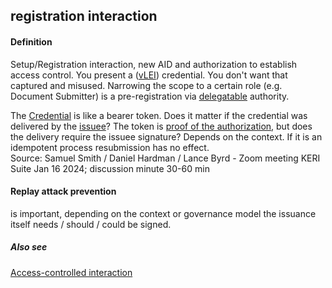## registration interaction

<h4>Definition</h4><p>Setup/Registration interaction, new AID and authorization to establish access control. You present a (<a href="vLEI">vLEI</a>) credential. You don&#39;t want that captured and misused. Narrowing the scope to a certain role (e.g. Document Submitter) is a pre-registration via <a href="delegation">delegatable</a> authority.</p><p>The <a href="verifiable-credential">Credential</a> is like a bearer token. Does it matter if the credential was delivered by the <a href="issuee">issuee</a>? The token is <a href="proof-of-authority">proof of the authorization</a>, but does the delivery require the issuee signature? Depends on the context. If it is an idempotent process resubmission has no effect.<br>Source: Samuel Smith / Daniel Hardman / Lance Byrd - Zoom meeting KERI Suite Jan 16 2024; discussion minute 30-60 min</p><h4>Replay attack prevention</h4><p>is important, depending on the context or governance model the issuance itself needs / should / could be signed.</p><h5>Also see</h5><p><a href="access-controlled-interaction">Access-controlled interaction</a></p>

